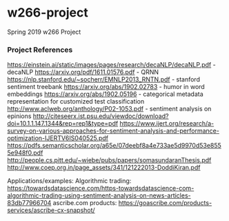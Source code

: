 # w266-project
Spring 2019 w266 Project
### Project References

https://einstein.ai/static/images/pages/research/decaNLP/decaNLP.pdf - decaNLP
https://arxiv.org/pdf/1611.01576.pdf - QRNN
https://nlp.stanford.edu/~socherr/EMNLP2013_RNTN.pdf - stanford sentiment treebank
https://arxiv.org/abs/1902.02783 - humor in word embeddings
https://arxiv.org/abs/1902.05196 - categorical metadata representation for customized test classification
http://www.aclweb.org/anthology/P02-1053.pdf - sentiment analysis on epinions
http://citeseerx.ist.psu.edu/viewdoc/download?doi=10.1.1.147.1344&rep=rep1&type=pdf
https://www.ijert.org/research/a-survey-on-various-approaches-for-sentiment-analysis-and-performance-optimization-IJERTV6IS040525.pdf
https://pdfs.semanticscholar.org/a65e/07deebf8a4e733ae5d9970d53e8555e948f0.pdf
http://people.cs.pitt.edu/~wiebe/pubs/papers/somasundaranThesis.pdf
http://www.coep.org.in/page_assets/341/121222013-DoddiKiran.pdf

Applications/examples:
Algorithmic trading: https://towardsdatascience.com/https-towardsdatascience-com-algorithmic-trading-using-sentiment-analysis-on-news-articles-83db77966704
ascribe.com products: https://goascribe.com/products-services/ascribe-cx-snapshot/
